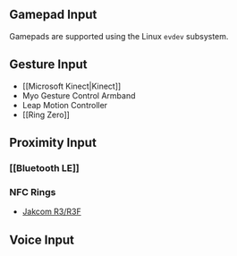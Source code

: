 ## Gamepad Input

Gamepads are supported using the Linux `evdev` subsystem.

## Gesture Input

* [[Microsoft Kinect|Kinect]]
* Myo Gesture Control Armband
* Leap Motion Controller
* [[Ring Zero]]

## Proximity Input

### [[Bluetooth LE]]

### NFC Rings

* [Jakcom R3/R3F](http://www.jakcom.com/R3_eng.html)

## Voice Input
